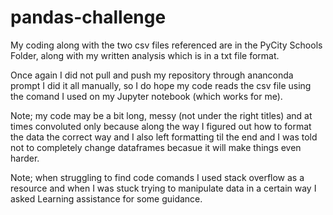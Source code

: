 # pandas-challenge
My coding along with the two csv files referenced are in the PyCity Schools Folder, along with my written analysis which is in a txt file format.

Once again I did not pull and push my repository through ananconda prompt I did it all manually, so I do hope my code reads the csv file  using the comand I used on my Jupyter notebook (which works for me).

Note; my code may be a bit long, messy (not under the right titles) and at times convoluted only because along the way I figured out how to format the data  the correct way  and I also left formatting til the end and I was told not to completely change dataframes becasue it will make things even harder.

Note; when struggling to find code comands I used stack overflow as a resource and when I was stuck trying to manipulate data in a certain way I asked Learning assistance for some guidance.
